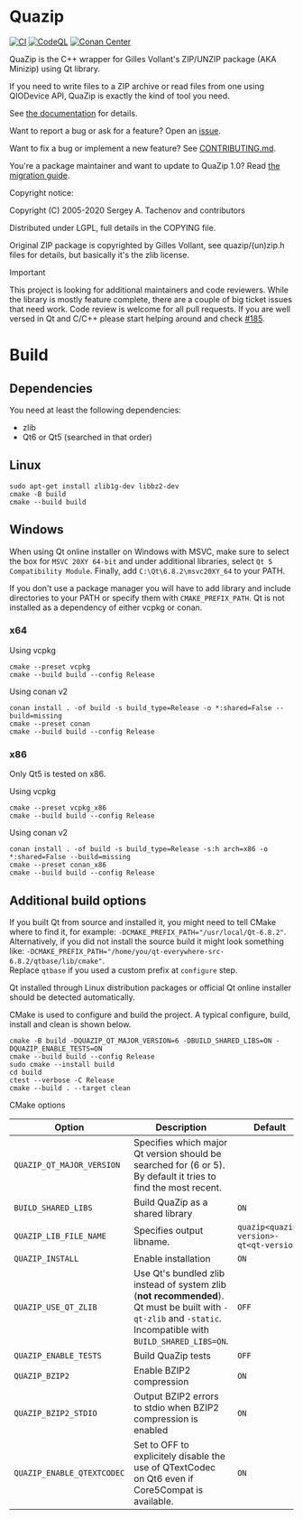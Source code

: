 # Quazip

[![CI](https://github.com/stachenov/quazip/actions/workflows/ci.yml/badge.svg?branch=master)](https://github.com/stachenov/quazip/actions/workflows/ci.yml)
[![CodeQL](https://github.com/stachenov/quazip/actions/workflows/github-code-scanning/codeql/badge.svg)](https://github.com/stachenov/quazip/actions/workflows/github-code-scanning/codeql)
[![Conan Center](https://shields.io/conan/v/quazip)](https://conan.io/center/recipes/quazip)

QuaZip is the C++ wrapper for Gilles Vollant's ZIP/UNZIP package
(AKA Minizip) using Qt library.

If you need to write files to a ZIP archive or read files from one
using QIODevice API, QuaZip is exactly the kind of tool you need.

See [the documentation](https://stachenov.github.io/quazip/) for details.

Want to report a bug or ask for a feature? Open an [issue](https://github.com/stachenov/quazip/issues).

Want to fix a bug or implement a new feature? See [CONTRIBUTING.md](CONTRIBUTING.md).

You're a package maintainer and want to update to QuaZip 1.0? Read [the migration guide](https://github.com/stachenov/quazip/blob/master/QuaZip-1.x-migration.md).

Copyright notice:

Copyright (C) 2005-2020 Sergey A. Tachenov and contributors

Distributed under LGPL, full details in the COPYING file.

Original ZIP package is copyrighted by Gilles Vollant, see
quazip/(un)zip.h files for details, but basically it's the zlib license.

> [!IMPORTANT]
> This project is looking for additional maintainers and code reviewers. While the library is mostly feature complete, there are a couple of big ticket issues that need work.
> Code review is welcome for all pull requests. If you are well versed in Qt and C/C++ please start helping around and check [#185](https://github.com/stachenov/quazip/issues/185). 

# Build

## Dependencies
You need at least the following dependencies:
- zlib
- Qt6 or Qt5 (searched in that order)

## Linux
```
sudo apt-get install zlib1g-dev libbz2-dev
cmake -B build
cmake --build build
```

## Windows

When using Qt online installer on Windows with MSVC, make sure to select the box for `MSVC 20XY 64-bit` and under additional libraries, select `Qt 5 Compatibility Module`.
Finally, add `C:\Qt\6.8.2\msvc20XY_64` to your PATH.

If you don't use a package manager you will have to add library and include directories to your PATH or specify them with `CMAKE_PREFIX_PATH`.
Qt is not installed as a dependency of either vcpkg or conan.

### x64
Using vcpkg
```
cmake --preset vcpkg
cmake --build build --config Release
```

Using conan v2
```
conan install . -of build -s build_type=Release -o *:shared=False --build=missing
cmake --preset conan
cmake --build build --config Release
```

### x86
Only Qt5 is tested on x86.

Using vcpkg
```
cmake --preset vcpkg_x86
cmake --build build --config Release
```

Using conan v2
```
conan install . -of build -s build_type=Release -s:h arch=x86 -o *:shared=False --build=missing
cmake --preset conan_x86
cmake --build build --config Release
```

## Additional build options
If you built Qt from source and installed it, you might need to tell CMake where to find it, for example: `-DCMAKE_PREFIX_PATH="/usr/local/Qt-6.8.2"`.  
Alternatively, if you did not install the source build it might look something like: `-DCMAKE_PREFIX_PATH="/home/you/qt-everywhere-src-6.8.2/qtbase/lib/cmake"`.  
Replace `qtbase` if you used a custom prefix at `configure` step.

Qt installed through Linux distribution packages or official Qt online installer should be detected automatically.

CMake is used to configure and build the project. A typical configure, build, install and clean is shown below.

```
cmake -B build -DQUAZIP_QT_MAJOR_VERSION=6 -DBUILD_SHARED_LIBS=ON -DQUAZIP_ENABLE_TESTS=ON
cmake --build build --config Release
sudo cmake --install build
cd build
ctest --verbose -C Release
cmake --build . --target clean
```

CMake options

| Option                      | Description                                                                                                                                                   | Default |
|-----------------------------|---------------------------------------------------------------------------------------------------------------------------------------------------------------|---------|
| `QUAZIP_QT_MAJOR_VERSION`   | Specifies which major Qt version should be searched for (6 or 5). By default it tries to find the most recent.                                                |         |
| `BUILD_SHARED_LIBS`         | Build QuaZip as a shared library                                                                                                                              | `ON`    |
| `QUAZIP_LIB_FILE_NAME`   | Specifies output libname.                                                                                                                                        | `quazip<quazip-version>-qt<qt-version>` |
| `QUAZIP_INSTALL`            | Enable installation                                                                                                                                           | `ON`    |
| `QUAZIP_USE_QT_ZLIB`        | Use Qt's bundled zlib instead of system zlib (**not recommended**). Qt must be built with `-qt-zlib` and `-static`. Incompatible with `BUILD_SHARED_LIBS=ON`. | `OFF`   |
| `QUAZIP_ENABLE_TESTS`       | Build QuaZip tests                                                                                                                                            | `OFF`   |
| `QUAZIP_BZIP2`              | Enable BZIP2 compression                                                                                                                                      | `ON`    |
| `QUAZIP_BZIP2_STDIO`        | Output BZIP2 errors to stdio when BZIP2 compression is enabled                                                                                                | `ON`    |
| `QUAZIP_ENABLE_QTEXTCODEC`  | Set to OFF to explicitely disable the use of QTextCodec on Qt6 even if Core5Compat is available.                                                              | `ON`    |

